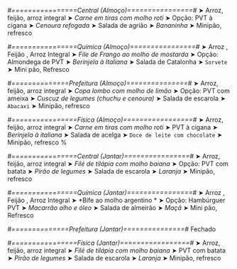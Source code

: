 
*#================Central (Almoço)================#*
➤ Arroz, feijão, arroz integral
➤ *Carne em tiras com molho roti*
➤ Opção: PVT à cigana
➤ *Cenoura refogada*
➤ Salada de agrião
➤ *Bananinha*
➤ Minipão, refresco

*#================Química (Almoço)================#*
➤ Arroz ,  Feijão ,  Arroz Integral
➤ *File de Frango ao molho de mostarda*
➤ Opção: Almondega de PVT 
➤ *Berinjela à Italiana*
➤ Salada de Catalonha
➤ `Sorvete`
➤ Mini pão, Refresco

*#==============Prefeitura (Almoço)===============#*
➤ Arroz, feijão, arroz integral
➤ *Copa lombo com molho de limão*
➤ Opção: PVT com ameixa
➤ *Cuscuz de legumes (chuchu e cenoura)*
➤ Salada de escarola
➤ `Abacaxi`
➤ Minipão, refresco

*#================Física (Almoço)=================#*
➤ Arroz, feijão, arroz integral
➤ *Carne em tiras com molho roti*
➤ PVT à cigana
➤ *Berinjela à italiana*
➤ Salada de acelga
➤ `Doce de leite com chocolate`
➤ Minipão, refresco
%

*#================Central (Jantar)================#*
➤ Arroz, feijão, arroz integral
➤ *Filé de tilápia com molho baiana*
➤ Opção: PVT com batata
➤ *Pirão de legumes*
➤ Salada de escarola
➤ *Laranja*
➤ Minipão, refresco

*#================Química (Jantar)================#*
➤ Arroz ,  Feijão ,  Arroz Integral
➤ *Bife ao molho argentino *
➤ Opção: Hambúrguer  PVT 
➤ *Macarrão alho e óleo*
➤ Salada de almeirão
➤ *Maçã*
➤ Mini pão, Refresco

*#==============Prefeitura (Jantar)===============#*
Fechado

*#================Física (Jantar)=================#*
➤ Arroz, feijão, arroz integral
➤ *Filé de tilápia com molho baiana*
➤ PVT com batata
➤ *Pirão de legumes*
➤ Salada de escarola
➤ *Laranja*
➤ Minipão, refresco
